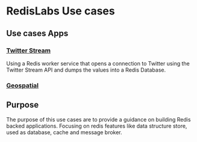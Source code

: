 # RedisLabs Use cases

## Use cases Apps

### [Twitter Stream](twitter-stream)
Using a Redis worker service that opens a connection to Twitter using the Twitter Stream API and dumps the values into a Redis Database.

### [Geospatial](geospatial)

## Purpose
The purpose of this use cases are to provide a guidance on building Redis backed applications.
Focusing on redis features like data structure store, used as database, cache and message broker.
